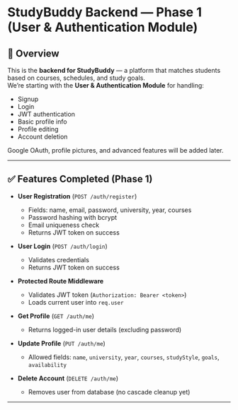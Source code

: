 # StudyBuddy Backend — Phase 1 (User & Authentication Module)

## 📌 Overview
This is the **backend for StudyBuddy** — a platform that matches students based on courses, schedules, and study goals.  
We’re starting with the **User & Authentication Module** for handling:
- Signup
- Login
- JWT authentication
- Basic profile info
- Profile editing
- Account deletion

Google OAuth, profile pictures, and advanced features will be added later.

---

## ✅ Features Completed (Phase 1)
- **User Registration** (`POST /auth/register`)
  - Fields: name, email, password, university, year, courses
  - Password hashing with bcrypt
  - Email uniqueness check
  - Returns JWT token on success

- **User Login** (`POST /auth/login`)
  - Validates credentials
  - Returns JWT token on success

- **Protected Route Middleware**
  - Validates JWT token (`Authorization: Bearer <token>`)
  - Loads current user into `req.user`

- **Get Profile** (`GET /auth/me`)
  - Returns logged-in user details (excluding password)

- **Update Profile** (`PUT /auth/me`)
  - Allowed fields: `name`, `university`, `year`, `courses`, `studyStyle`, `goals`, `availability`

- **Delete Account** (`DELETE /auth/me`)
  - Removes user from database (no cascade cleanup yet)

---


